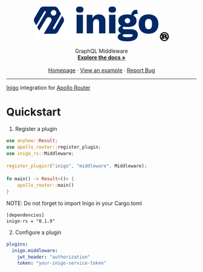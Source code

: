 <br />
<div align="center">
  <img src="https://raw.githubusercontent.com/inigolabs/inigo-rs/master/docs/inigo.svg">
  <img height="25" src="https://raw.githubusercontent.com/inigolabs/inigo-rs/master/docs/rust.svg">

  <p align="center">
    GraphQL Middleware
    <br />
    <a href="https://docs.inigo.io"><strong>Explore the docs »</strong></a>
    <br /> <br />
    <a href="https://inigo.io">Homepage</a>
    ·
    <a href="https://github.com/inigolabs/inigo-rs/tree/master/examples">View an example</a>
    ·
    <a href="https://github.com/inigolabs/inigo-rs/issues">Report Bug</a>
  </p>
</div>

---

[Inigo](https://inigo.io) integration for [Apollo Router](https://www.apollographql.com/docs/router/customizations/native/)

# Quickstart

1. Register a plugin

```rs
use anyhow::Result;
use apollo_router::register_plugin;
use inigo_rs::Middleware;

register_plugin!("inigo", "middleware", Middleware);

fn main() -> Result<()> {
    apollo_router::main()
}

```

NOTE: Do not forget to import Inigo in your Cargo.toml

```
[dependencies]
inigo-rs = "0.1.9"
```

2. Configure a plugin

```yaml
plugins:
  inigo.middleware:
    jwt_header: "authorization"
    token: "your-inigo-service-token"
```
